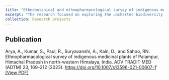 ```yaml
---
title: "Ethnobotanical and ethnopharmacological survey of indigenous medicinal plants of Palampur, Himachal Pradesh in North‑Western Himalaya, India"
excerpt: "The research focused on exploring the uncharted biodiversity of the Himalayas, where 19 medicinal plant species were identified for their novel or lesser-known ethnomedicinal applications. Additionally, three threatened wild plant species were collected from the study area. The research also examined the sustainable lifestyle of native tribes and locals who utilized these medicinal plants to treat various ailments. The study underscored the immense potential of medicinal plants as a source of raw materials for the discovery of new bioactive compounds and drugs. We collected a total of 102 plant samples, which were subsequently preserved for herbarium preparation through numerous treks and forest expeditions. Furthermore, we conducted interviews with many traditional healers, tribes, and locals to understand their usage of medicinal plants in disease treatment. This comprehensive approach provided valuable insights into the therapeutic potential of Himalayan flora. <br/><img src='/images/500x300.png'>"
collection: Research projects
---
```


## Publication
Arya, A., Kumar, S., Paul, R., Suryavanshi, A., Kain, D., and Sahoo, RN. Ethnopharmacological survey of indigenous medicinal plants of Palampur, Himachal Pradesh in north-western Himalaya, India. ADV TRADIT MED (ADTM) 23, 169–212 (2023). https://doi.org/10.1007/s13596-021-00607-1' [[View PDF]](https://rnsahoo96.github.io/files/ethnopharmacology-palampur.pdf)
